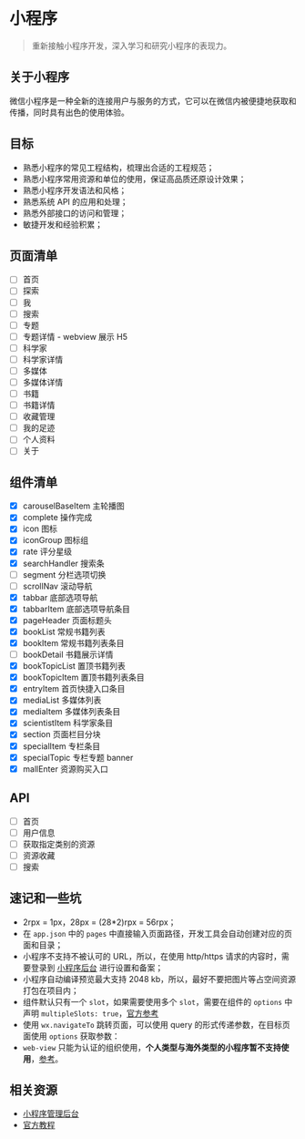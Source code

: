 # 小程序

> 重新接触小程序开发，深入学习和研究小程序的表现力。

## 关于小程序

微信小程序是一种全新的连接用户与服务的方式，它可以在微信内被便捷地获取和传播，同时具有出色的使用体验。

## 目标

- 熟悉小程序的常见工程结构，梳理出合适的工程规范；
- 熟悉小程序常用资源和单位的使用，保证高品质还原设计效果；
- 熟悉小程序开发语法和风格；
- 熟悉系统 API 的应用和处理；
- 熟悉外部接口的访问和管理；
- 敏捷开发和经验积累；

## 页面清单

- [ ] 首页
- [ ] 探索
- [ ] 我
- [ ] 搜索
- [ ] 专题
- [ ] 专题详情 - webview 展示 H5
- [ ] 科学家
- [ ] 科学家详情
- [ ] 多媒体
- [ ] 多媒体详情
- [ ] 书籍
- [ ] 书籍详情
- [ ] 收藏管理
- [ ] 我的足迹
- [ ] 个人资料
- [ ] 关于

## 组件清单

- [x] carouselBaseItem 主轮播图
- [x] complete 操作完成
- [x] icon 图标
- [x] iconGroup 图标组
- [x] rate 评分星级
- [x] searchHandler 搜索条
- [ ] segment 分栏选项切换
- [ ] scrollNav 滚动导航
- [x] tabbar 底部选项导航
- [x] tabbarItem 底部选项导航条目
- [x] pageHeader 页面标题头
- [x] bookList 常规书籍列表
- [x] bookItem 常规书籍列表条目
- [ ] bookDetail 书籍展示详情
- [x] bookTopicList 置顶书籍列表
- [x] bookTopicItem 置顶书籍列表条目
- [x] entryItem 首页快捷入口条目
- [x] mediaList 多媒体列表
- [x] mediaItem 多媒体列表条目
- [x] scientistItem 科学家条目
- [x] section 页面栏目分块
- [x] specialItem 专栏条目
- [x] specialTopic 专栏专题 banner
- [x] mallEnter 资源购买入口

## API

- [ ] 首页
- [ ] 用户信息
- [ ] 获取指定类别的资源
- [ ] 资源收藏
- [ ] 搜索

## 速记和一些坑

- 2rpx = 1px，28px = (28*2)rpx = 56rpx；
- 在 `app.json` 中的 `pages` 中直接输入页面路径，开发工具会自动创建对应的页面和目录；
- 小程序不支持不被认可的 URL，所以，在使用 http/https 请求的内容时，需要登录到 [小程序后台](https://mp.weixin.qq.com/) 进行设置和备案；
- 小程序自动编译预览最大支持 2048 kb，所以，最好不要把图片等占空间资源打包在项目内；
- 组件默认只有一个 `slot`，如果需要使用多个 `slot`，需要在组件的 `options` 中声明 `multipleSlots: true`，[官方参考](https://dwz.cn/yFQYMDCC)
- 使用 `wx.navigateTo` 跳转页面，可以使用 query 的形式传递参数，在目标页面使用 `options` 获取参数：
- `web-view` 只能为认证的组织使用，**个人类型与海外类型的小程序暂不支持使用**，[参考](https://dwz.cn/PvNgvoft)。

## 相关资源

- [小程序管理后台](https://mp.weixin.qq.com/)
- [官方教程](https://developers.weixin.qq.com/miniprogram/dev/)
